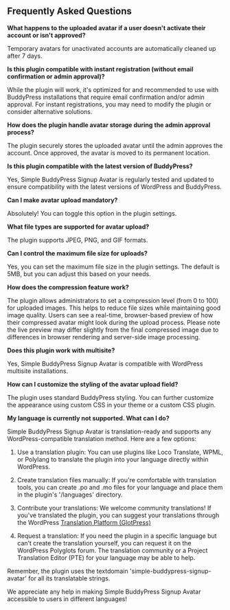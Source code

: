 ## Frequently Asked Questions
**What happens to the uploaded avatar if a user doesn't activate their account or isn't approved?**

Temporary avatars for unactivated accounts are automatically cleaned up after 7 days.

**Is this plugin compatible with instant registration (without email confirmation or admin approval)?**

While the plugin will work, it's optimized for and recommended to use with BuddyPress installations that require email confirmation and/or admin approval. For instant registrations, you may need to modify the plugin or consider alternative solutions.

**How does the plugin handle avatar storage during the admin approval process?**

The plugin securely stores the uploaded avatar until the admin approves the account. Once approved, the avatar is moved to its permanent location.

**Is this plugin compatible with the latest version of BuddyPress?**

Yes, Simple BuddyPress Signup Avatar is regularly tested and updated to ensure compatibility with the latest versions of WordPress and BuddyPress.

**Can I make avatar upload mandatory?**

Absolutely! You can toggle this option in the plugin settings.

**What file types are supported for avatar upload?**

The plugin supports JPEG, PNG, and GIF formats.

**Can I control the maximum file size for uploads?**

Yes, you can set the maximum file size in the plugin settings. The default is 5MB, but you can adjust this based on your needs.

**How does the compression feature work?**

The plugin allows administrators to set a compression level (from 0 to 100) for uploaded images. This helps to reduce file sizes while maintaining good image quality. Users can see a real-time, browser-based preview of how their compressed avatar might look during the upload process. Please note the live preview may differ slightly from the final compressed image due to differences in browser rendering and server-side image processing.

**Does this plugin work with multisite?**

Yes, Simple BuddyPress Signup Avatar is compatible with WordPress multisite installations.

**How can I customize the styling of the avatar upload field?**

The plugin uses standard BuddyPress styling. You can further customize the appearance using custom CSS in your theme or a custom CSS plugin.

**My language is currently not supported. What can I do?**

Simple BuddyPress Signup Avatar is translation-ready and supports any WordPress-compatible translation method. Here are a few options:

1. Use a translation plugin:
   You can use plugins like Loco Translate, WPML, or Polylang to translate the plugin into your language directly within WordPress.

2. Create translation files manually:
   If you're comfortable with translation tools, you can create .po and .mo files for your language and place them in the plugin's '/languages' directory.

3. Contribute your translations:
   We welcome community translations! If you've translated the plugin, you can suggest your translations through the WordPress [Translation Platform (GlotPress)](https://translate.wordpress.org/projects/wp-plugins/simple-buddypress-signup-avatar/)

4. Request a translation:
   If you need the plugin in a specific language but can’t create the translation yourself, you can request it on the WordPress Polyglots forum. The translation community or a Project Translation Editor (PTE) for your language may be able to help.

Remember, the plugin uses the textdomain 'simple-buddypress-signup-avatar' for all its translatable strings.

We appreciate any help in making Simple BuddyPress Signup Avatar accessible to users in different languages!
